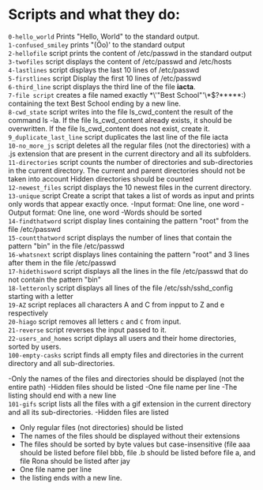 # Scripts and what they do: 

`0-hello_world` Prints "Hello, World" to the standard output.<br>
`1-confused_smiley` prints "(Ôo)'    to the standard output <br>
`2-hellofile` script prints the content of /etc/passwd in the standard output <br>
`3-twofiles` script displays the content of /etc/passwd and /etc/hosts <br>
`4-lastlines` script displays the last 10 lines of /etc/passwd <br>
`5-firstlines` script Display the first 10 lines of /etc/passwd <br>
`6-third_line` script displays the third line of the file **iacta**. <br>
`7-file script` creates a file named exactly \*\\'"Best School"\'\\*$\?\*\*\*\*\*:) containing the text Best School ending by a new line. <br>
`8-cwd_state` script writes into the file ls_cwd_content the result of the command ls -la. If the file ls_cwd_content already exists, it should be overwritten. If the file ls_cwd_content does not exist, create it. <br>
`9_duplicate_last_line` script duplicates the last line of the file iacta <br>
`10-no_more_js` script deletes all the regular files (not the directories) with a .js extension that are present in the current directory and all its subfolders. <br>
`11-directories`  script  counts the number of directories and sub-directories in the current directory. The current and parent directories should not be taken into account Hidden directories should be counted <br>
`12-newest_files` script  displays the 10 newest files in the current directory.<br>
`13-unique` script Create a script that takes a list of words as input and prints only words that appear exactly once.
-Input format: One line, one word
-Output format: One line, one word
-Words should be sorted 
<br>
`14-findthatword` script display lines containing the pattern "root" from the file /etc/passwd <br>
`15-countthatword` script displays the number of lines that contain the pattern "bin" in the file /etc/passwd<br>
`16-whatsnext` script displays lines containing the pattern "root" and 3 lines after them in the file /etc/passwd<br>
`17-hidethisword` script displays all the lines in the file /etc/passwd that do not contain the pattern "bin" <br>
`18-letteronly` script displays all lines of the file /etc/ssh/sshd_config starting with a letter <br>
`19-AZ` script replaces all characters A and C from inpput to Z and e respectively <br>
`20-hiago` script removes all letters `c` and `C` from input. <br>
`21-reverse` script reverses the input passed to it. <br>
`22-users_and_homes` script diplays all users and their home directories, sorted by users. <br>
`100-empty-casks` script finds all empty files and directories in the current directory and all sub-directories.

-Only the names of the files and directories should be displayed (not the entire path)
-Hidden files should be listed
-One file name per line
-The listing should end with a new line <br>
`101-gifs` script lists all the files with a gif extension in the current directory and all its sub-directories. 
-Hidden files are listed
- Only regular files (not directories) should be listed
- The names of the files should be displayed without their extensions
- The files should be sorted by byte values but case-insensitive (file aaa should be listed before filel bbb, file .b should be listed before file a, and file Rona should be listed after jay
- One file name per line
- the listing ends with a new line.<br>



